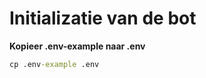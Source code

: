 <h1>Initializatie van de bot</h1>

**Kopieer .env-example naar .env**

```cmd
cp .env-example .env
```
